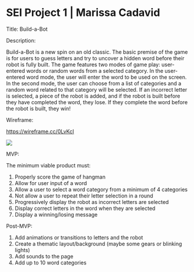# SEI Project 1 | Marissa Cadavid


Title: Build-a-Bot

Description:

Build-a-Bot is a new spin on an old classic.  The basic premise of the game is for users to guess letters and try to uncover a hidden word before their robot is fully built.  The game features two modes of game play: user-entered words or random words from a selected category.  In the user-entered word mode, the user will enter the word to be used on the screen.  In the second mode, the user can choose from a list of categories and a random word related to that category will be selected.  If an incorrect letter is selected, a piece of the robot is added, and if the robot is built before they have completed the word, they lose.  If they complete the word before the robot is built, they win!

Wireframe:

https://wireframe.cc/0LvKcI

![](https://i.imgur.com/KeHI5PA.jpg)

MVP:

The minimum viable product must:
1. Properly score the game of hangman
2. Allow for user input of a word
3. Allow a user to select a word category from a minimum of 4 categories
4. Not allow a user to repeat their letter selection in a round
5. Progressively display the robot as incorrect letters are selected
6. Display correct letters in the word when they are selected
7. Display a winning/losing message

Post-MVP:
1. Add animations or transitions to letters and the robot
2. Create a thematic layout/background (maybe some gears or blinking lights)
3. Add sounds to the page
4. Add up to 10 word categories
